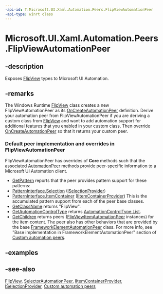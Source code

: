 ```yaml
---
-api-id: T:Microsoft.UI.Xaml.Automation.Peers.FlipViewAutomationPeer
-api-type: winrt class
---
```


<!-- Class syntax.
public class FlipViewAutomationPeer : Windows.UI.Xaml.Automation.Peers.SelectorAutomationPeer, Windows.UI.Xaml.Automation.Peers.IFlipViewAutomationPeer
-->

# Microsoft.UI.Xaml.Automation.Peers.FlipViewAutomationPeer

## -description
Exposes [FlipView](../microsoft.ui.xaml.controls/flipview.md) types to Microsoft UI Automation.

## -remarks
The Windows Runtime  [FlipView](../microsoft.ui.xaml.controls/flipview.md) class creates a new FlipViewAutomationPeer as its [OnCreateAutomationPeer](../microsoft.ui.xaml/uielement_oncreateautomationpeer_1478162674.md) definition. Derive your automation peer from FlipViewAutomationPeer if you are deriving a custom class from [FlipView](../microsoft.ui.xaml.controls/flipview.md) and want to add automation support for additional features that you enabled in your custom class. Then override [OnCreateAutomationPeer](../microsoft.ui.xaml/uielement_oncreateautomationpeer_1478162674.md) so that it returns your custom peer.

### Default peer implementation and overrides in **FlipViewAutomationPeer**

FlipViewAutomationPeer has overrides of **Core** methods such that the associated [AutomationPeer](automationpeer.md) methods provide peer-specific information to a Microsoft UI Automation client.

+ [GetPattern](automationpeer_getpattern_1700082720.md) reports that the peer provides pattern support for these patterns:
+ [PatternInterface.Selection](patterninterface.md) ([ISelectionProvider](../microsoft.ui.xaml.automation.provider/iselectionprovider.md))
+ [PatternInterface.ItemContainer](patterninterface.md) ([IItemContainerProvider](../microsoft.ui.xaml.automation.provider/iitemcontainerprovider.md))
 This is the accumulated pattern support from each of the peer base classes.
+ [GetClassName](automationpeer_getclassname_614238974.md) returns "FlipView".
+ [GetAutomationControlType](automationpeer_getautomationcontroltype_1156384152.md) returns [AutomationControlType.List](automationcontroltype.md).
+ [GetChildren](automationpeer_getchildren_555647254.md) returns peers ([FlipViewItemAutomationPeer](flipviewitemautomationpeer.md) instances) for the item content.
The peer also has other behaviors that are provided by the base [FrameworkElementAutomationPeer](frameworkelementautomationpeer.md) class. For more info, see "Base implementation in FrameworkElementAutomationPeer" section of [Custom automation peers](/windows/uwp/accessibility/custom-automation-peers).

## -examples

## -see-also
[FlipView](../microsoft.ui.xaml.controls/flipview.md), [SelectorAutomationPeer](selectorautomationpeer.md), [IItemContainerProvider](../microsoft.ui.xaml.automation.provider/iitemcontainerprovider.md), [ISelectionProvider](../microsoft.ui.xaml.automation.provider/iselectionprovider.md), [Custom automation peers](/windows/uwp/accessibility/custom-automation-peers)
